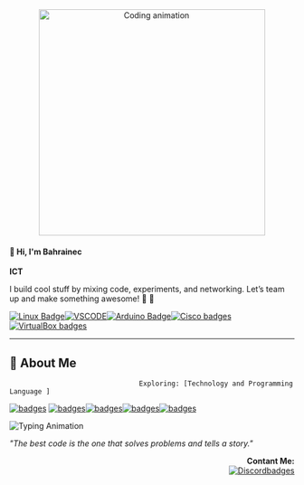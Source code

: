
<div style="text-align: center;">
  <img src="https://media2.giphy.com/media/v1.Y2lkPTc5MGI3NjExcGZ3cmg2a20wN3JoY2R4N2F0ZnVoMGQ1dXpwYWFkZTA3cjdoMWF1cSZlcD12MV9pbnRlcm5hbF9naWZfYnlfaWQmY3Q9Zw/SWoSkN6DxTszqIKEqv/giphy.gif" width="400" alt="Coding animation"/>
</div>

<h4>👋 Hi, I'm Bahrainec</h4>
  <p><strong>ICT </strong></p>
  <p>I build cool stuff by mixing code, experiments, and networking. Let’s team up and make something awesome! 🚀 🚀</p>

  <!-- Social Badges -->
 <a href="https://img.shields.io"><img src="https://img.shields.io/badge/Linux-FCC624?style=for-the-badge&logo=linux&logoColor=black" alt="Linux Badge"/></a><a href="https://img.shields.io/"><img src="https://img.shields.io/badge/VSCode-0078D4?style=for-the-badge&logo=visual%20studio%20code&logoColor=white" alt="VSCODE"/></a><a href="https://img.shields.io/"><img src="https://img.shields.io/badge/Arduino-00979D?style=for-the-badge&logo=Arduino&logoColor=white" alt="Arduino Badge"/></a><a href="https://img.shields.io/"><img src="https://img.shields.io/badge/CISCO-1BA0D7?style=for-the-badge&logo=cisco&logoColor=white" alt="Cisco badges"/></a><a href="https://img.shields.io/"><img src="https://img.shields.io/badge/VirtualBox-21416b?style=for-the-badge&logo=VirtualBox&logoColor=white" alt="VirtualBox badges"/></a> 
 


****
## 🌟 About Me
                                    Exploring: [Technology and Programming Language ]
<a href="https://img.shields.io/"><img src="https://img.shields.io/badge/C-00599C?style=for-the-badge&logo=c&logoColor=white" alt=" badges"/></a> <a href="https://img.shields.io/"><img src="https://img.shields.io/badge/HTML5-E34F26?style=for-the-badge&logo=html5&logoColor=white" alt=" badges"/></a><a href="https://img.shields.io/"><img src="https://img.shields.io/badge/CSS3-1572B6?style=for-the-badge&logo=css3&logoColor=white
" alt=" badges"/></a><a href="https://img.shields.io/"><img src="https://img.shields.io/badge/JavaScript-323330?style=for-the-badge&logo=javascript&logoColor=F7DF1E
" alt=" badges"/></a><a href="https://img.shields.io/"><img src="https://img.shields.io/badge/Node%20js-339933?style=for-the-badge&logo=nodedotjs&logoColor=white" alt=" badges"/></a>
<div align="left">
  <img src="https://readme-typing-svg.herokuapp.com?font=Fira+Code&color=%23F7CA18&size=20¢er=true&vCenter=true&width=450&lines=Code.+Create.+Repeat." alt="Typing Animation"/>
  <p><em>"The best code is the one that solves problems and tells a story."</em></p>
</div>

<div align="right">
<b>Contant Me:</b><br>
<a href="https://discordapp.com/users/737639867730624523
"><img src="https://img.shields.io/badge/Discord-5865F2?style=for-the-badge&logo=discord&logoColor=white" alt=" Discordbadges"/></a>
</div>
